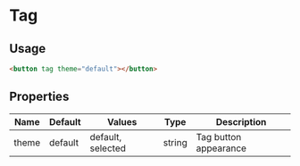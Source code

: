 # Tag

## Usage

```html
<button tag theme="default"></button>
```

## Properties

| Name  | Default | Values            | Type   | Description           |
|-------|---------|-------------------|--------|-----------------------|
| theme | default | default, selected | string | Tag button appearance |



